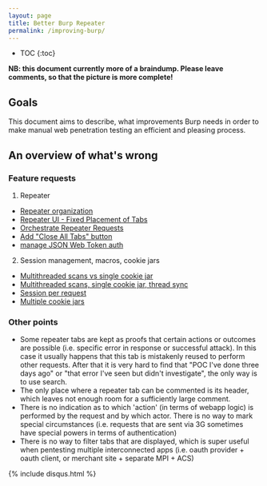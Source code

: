 ```yaml
---
layout: page
title: Better Burp Repeater
permalink: /improving-burp/
---
```


* TOC
{:toc}

__NB: this document currently more of a braindump. Please leave comments, so that the picture is more complete!__

## Goals ##

This document aims to describe, what improvements Burp needs in order to make manual web penetration testing an efficient and pleasing process.

## An overview of what's wrong ##

### Feature requests ###

1. Repeater
 * [Repeater organization](https://support.portswigger.net/customer/portal/questions/16767283-repeater-organization)
 * [Repeater UI - Fixed Placement of Tabs](https://support.portswigger.net/customer/portal/questions/11886952-repeater-ui-fixed-placement-of-tabs)
 * [Orchestrate Repeater Requests](https://support.portswigger.net/customer/portal/questions/16272678-orchestrate-repeater-requests)
 * [Add "Close All Tabs" button](https://support.portswigger.net/customer/portal/questions/12936757-add-close-all-tabs-button-to-the-repeaster)
 * [manage JSON Web Token auth](https://support.portswigger.net/customer/portal/questions/12941042-how-do-i-manage-json-web-token-auth-in-burp-)
2. Session management, macros, cookie jars
 * [Multithreaded scans vs single cookie jar](https://support.portswigger.net/customer/portal/questions/14319714-session-management)
 * [Multithreaded scans, single cookie jar, thread sync](https://support.portswigger.net/customer/portal/questions/14386607-burp-session-handling-in-multiple-scanner-threads)
 * [Session per request](https://support.portswigger.net/customer/portal/questions/16834096-generate-cookie-session-per-request-intruder)
 * [Multiple cookie jars](https://support.portswigger.net/customer/portal/questions/16318844-multiple-cookie-jars)

### Other points ###

* Some repeater tabs are kept as proofs that certain actions or outcomes are possible (i.e. specific error in response or successful attack).
In this case it usually happens that this tab is mistakenly reused to perform other requests. After that it is very hard to find that "POC I've done three days ago" or "that error I've seen but didn't investigate", the only way is to use search.
* The only place where a repeater tab can be commented is its header, which leaves not enough room for a sufficiently large comment.
* There is no indication as to which 'action' (in terms of webapp logic) is performed by the request and by which actor. There is no way to mark special circumstances (i.e. requests that are sent via 3G sometimes have special powers in terms of authentication)
* There is no way to filter tabs that are displayed, which is super useful when pentesting multiple interconnected apps (i.e. oauth provider + oauth client, or merchant site + separate MPI + ACS)


{% include disqus.html %}
